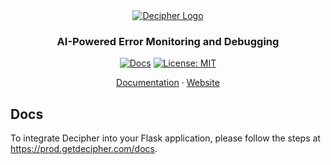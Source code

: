 <div align="center">

<picture>
  <source media="(prefers-color-scheme: dark)" srcset="https://framerusercontent.com/images/5m32ARh2jqZzo3fXEjXSG0jYFM.png?scale-down-to=200">
  <source media="(prefers-color-scheme: light)" srcset="https://framerusercontent.com/images/5m32ARh2jqZzo3fXEjXSG0jYFM.png?scale-down-to=200">
  <a href ="https://getdecipher.com">
	  <img alt="Decipher Logo" src="https://framerusercontent.com/images/5m32ARh2jqZzo3fXEjXSG0jYFM.png?scale-down-to=200">
  </a>
</picture>

### AI-Powered Error Monitoring and Debugging

[![Docs](https://img.shields.io/badge/docs-prod.getdecipher.com/docs-3F16E4)](https://prod.getdecipher.com/docs) [![License: MIT](https://img.shields.io/badge/License-MIT-purple.svg)](https://opensource.org/licenses/MIT) 

  <p align="center">
    <a href="https://prod.getdecipher.com/docs">Documentation</a>
    ·
    <a href="https://getdecipher.com">Website</a>
  </p>

</div>

## Docs

To integrate Decipher into your Flask application, please follow the steps at https://prod.getdecipher.com/docs.

